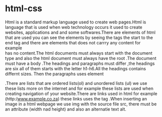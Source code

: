 # html-css
Html is a standard markup language used to create web pages.Html is language that is used when web technology occurs it used to create websites, applications and and some softwares.There are elements of html that are used you can see the elements by seeing the tags the start to the end tag and there are elements that does not carrry any content for example <br> has no content.The html documents must always start with the document type <!DOCTYPE html> and also the html document must always have the root <html>.The document must have a body <body>.The headings and paragraphs must differ ,the headings are six all of them starts with the letter h1-h6.All the headings contains differnt sizes. Then the paragraphs uses element <p>.There are lists that are ordered lists(ol) and unordered lists (ul) we use these lists more on the internet and for example these lists are used when creating navigation of your website.There are links used in html for example (http:/www.example.co.za) these links uses the tag <a>.When inserting an image in a html webpage we use img with the source file src, there must be an attribute (width nad height) and also an alternatie text alt.
